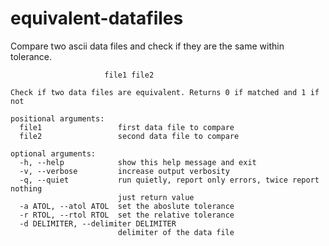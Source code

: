 equivalent-datafiles
====================

Compare two ascii data files and check if they are the same within
tolerance.

```usage: equivalent.py [-h] [-v] [-q] [-a ATOL] [-r RTOL] [-d DELIMITER]
                     file1 file2

Check if two data files are equivalent. Returns 0 if matched and 1 if not

positional arguments:
  file1                 first data file to compare
  file2                 second data file to compare

optional arguments:
  -h, --help            show this help message and exit
  -v, --verbose         increase output verbosity
  -q, --quiet           run quietly, report only errors, twice report nothing
                        just return value
  -a ATOL, --atol ATOL  set the aboslute tolerance
  -r RTOL, --rtol RTOL  set the relative tolerance
  -d DELIMITER, --delimiter DELIMITER
                        delimiter of the data file
```
